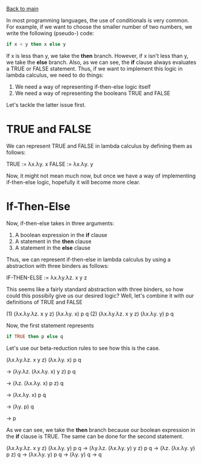 [Back to main](https://jd-anabi.github.io/functional-programming/)

In most programming languages, the use of conditionals is very common. For example, 
if we want to choose the smaller number of two numbers, we write the following 
(pseudo-) code:

```haskell
if x < y then x else y
```

If x is less than y, we take the **then** branch. However, if x isn't less than y, we take 
the **else** branch. Also, as we can see, the **if** clause always evaluates a TRUE or FALSE 
statement. Thus, if we want to implement this logic in lambda calculus, we need to do things:
1. We need a way of representing if-then-else logic itself
2. We need a way of representing the booleans TRUE and FALSE

Let's tackle the latter issue first.

# TRUE and FALSE
We can represent TRUE and FALSE in lambda calculus by defining them as follows:

TRUE := &lambda;x.&lambda;y. x
FALSE := &lambda;x.&lambda;y. y

Now, it might not mean much now, but once we have a way of implementing if-then-else logic, 
hopefully it will become more clear.

# If-Then-Else
Now, if-then-else takes in three arguments:
1. A boolean expression in the **if** clause
2. A statement in the **then** clause
3. A statement in the **else** clause

Thus, we can represent if-then-else in lambda calculus by using a abstraction with three binders as follows:

IF-THEN-ELSE := &lambda;x.&lambda;y.&lambda;z. x y z

This seems like a fairly standard abstraction with three binders, so how could this possibily give us our 
desired logic? Well, let's combine it with our definitions of TRUE and FALSE

(1) (&lambda;x.&lambda;y.&lambda;z. x y z) (&lambda;x.&lambda;y. x) p q
(2) (&lambda;x.&lambda;y.&lambda;z. x y z) (&lambda;x.&lambda;y. y) p q

Now, the first statement represents 
```haskell
if TRUE then p else q
```

Let's use our beta-reduction rules to see how this is the case.

(&lambda;x.&lambda;y.&lambda;z. x y z) (&lambda;x.&lambda;y. x) p q

&rarr; (&lambda;y.&lambda;z. (&lambda;x.&lambda;y. x) y z)  p q

&rarr; (&lambda;z. (&lambda;x.&lambda;y. x) p z) q

&rarr; (&lambda;x.&lambda;y. x) p q

&rarr; (&lambda;y. p) q

&rarr; p

As we can see, we take the **then** branch because our boolean expression in the **if** clause is TRUE. The 
same can be done for the second statement.

(&lambda;x.&lambda;y.&lambda;z. x y z) (&lambda;x.&lambda;y. y) p q
&rarr; (&lambda;y.&lambda;z. (&lambda;x.&lambda;y. y) y z)  p q
&rarr; (&lambda;z. (&lambda;x.&lambda;y. y) p z) q
&rarr; (&lambda;x.&lambda;y. y) p q
&rarr; (&lambda;y. y) q
&rarr; q
